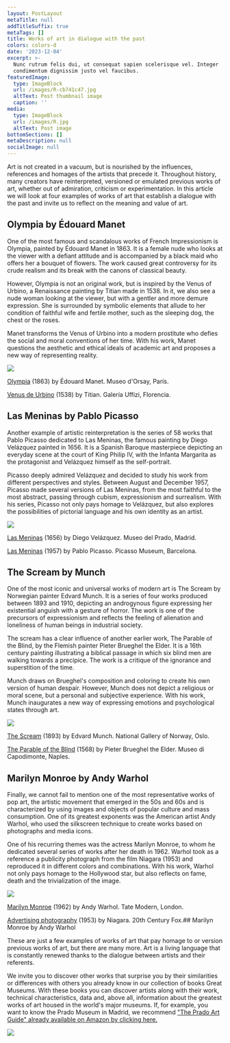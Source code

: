 ```yaml
---
layout: PostLayout
metaTitle: null
addTitleSuffix: true
metaTags: []
title: Works of art in dialogue with the past
colors: colors-d
date: '2023-12-04'
excerpt: >-
  Nunc rutrum felis dui, ut consequat sapien scelerisque vel. Integer
  condimentum dignissim justo vel faucibus.
featuredImage:
  type: ImageBlock
  url: /images/R-cb741c47.jpg
  altText: Post thumbnail image
  caption: ''
media:
  type: ImageBlock
  url: /images/R.jpg
  altText: Post image
bottomSections: []
metaDescription: null
socialImage: null
---
```

Art is not created in a vacuum, but is nourished by the influences, references and homages of the artists that precede it. Throughout history, many creators have reinterpreted, versioned or emulated previous works of art, whether out of admiration, criticism or experimentation. In this article we will look at four examples of works of art that establish a dialogue with the past and invite us to reflect on the meaning and value of art.

## Olympia by Édouard Manet

One of the most famous and scandalous works of French Impressionism is Olympia, painted by Édouard Manet in 1863. It is a female nude who looks at the viewer with a defiant attitude and is accompanied by a black maid who offers her a bouquet of flowers. The work caused great controversy for its crude realism and its break with the canons of classical beauty.

However, Olympia is not an original work, but is inspired by the Venus of Urbino, a Renaissance painting by Titian made in 1538. In it, we also see a nude woman looking at the viewer, but with a gentler and more demure expression. She is surrounded by symbolic elements that allude to her condition of faithful wife and fertile mother, such as the sleeping dog, the chest or the roses.

Manet transforms the Venus of Urbino into a modern prostitute who defies the social and moral conventions of her time. With his work, Manet questions the aesthetic and ethical ideals of academic art and proposes a new way of representing reality.

![](https://4.bp.blogspot.com/-RC41A7m39tE/VyeCAkIkHpI/AAAAAAAFoPw/vY1nD812QHcKpSJ6TWrkNkLJ5KFz-fHJgCKgB/s1600/%25C3%2589douard%2BManet%2BOlympia%252C%2B1863%2B%25283%2529.jpg)

[Olympia](https://upload.wikimedia.org/wikipedia/commons/thumb/5/5c/%C3%89douard_Manet_-_Olympia_-_Google_Art_Project_3.jpg/1200px-%C3%89douard_Manet_-_Olympia_-_Google_Art_Project_3.jpg) (1863) by Édouard Manet. Museo d'Orsay, París.

[Venus de Urbino](https://upload.wikimedia.org/wikipedia/commons/thumb/2/2c/Tizian_102.jpg/1200px-Tizian_102.jpg) (1538) by Titian. Galería Uffizi, Florencia.

## Las Meninas by Pablo Picasso

Another example of artistic reinterpretation is the series of 58 works that Pablo Picasso dedicated to Las Meninas, the famous painting by Diego Velázquez painted in 1656. It is a Spanish Baroque masterpiece depicting an everyday scene at the court of King Philip IV, with the Infanta Margarita as the protagonist and Velázquez himself as the self-portrait.

Picasso deeply admired Velázquez and decided to study his work from different perspectives and styles. Between August and December 1957, Picasso made several versions of Las Meninas, from the most faithful to the most abstract, passing through cubism, expressionism and surrealism. With his series, Picasso not only pays homage to Velázquez, but also explores the possibilities of pictorial language and his own identity as an artist.

![](https://th.bing.com/th/id/R.5f269af7dff8eca00a29a424e751433a?rik=s8PjZknvl9BL4A\&pid=ImgRaw\&r=0)

[Las Meninas](https://upload.wikimedia.org/wikipedia/commons/thumb/9/9d/Las_Meninas%2C_by_Diego_Vel%C3%A1zquez%2C_from_Prado_in_Google_Earth.jpg/1200px-Las_Meninas%2C_by_Diego_Vel%C3%A1zquez%2C_from_Prado_in_Google_Earth.jpg) (1656) by Diego Velázquez. Museo del Prado, Madrid.

[Las Meninas](https://upload.wikimedia.org/wikipedia/en/thumb/4/4c/PicassoLasMeninas1957.jpg/1200px-PicassoLasMeninas1957.jpg) (1957) by Pablo Picasso. Picasso Museum, Barcelona.

## The Scream by Munch

One of the most iconic and universal works of modern art is The Scream by Norwegian painter Edvard Munch. It is a series of four works produced between 1893 and 1910, depicting an androgynous figure expressing her existential anguish with a gesture of horror. The work is one of the precursors of expressionism and reflects the feeling of alienation and loneliness of human beings in industrial society.

The scream has a clear influence of another earlier work, The Parable of the Blind, by the Flemish painter Pieter Brueghel the Elder. It is a 16th century painting illustrating a biblical passage in which six blind men are walking towards a precipice. The work is a critique of the ignorance and superstition of the time.

Munch draws on Brueghel's composition and coloring to create his own version of human despair. However, Munch does not depict a religious or moral scene, but a personal and subjective experience. With his work, Munch inaugurates a new way of expressing emotions and psychological states through art.

![](https://artsdot.com/ADC/Art-ImgScreen-3.nsf/O/A-7YUDHV/$FILE/Pieter-bruegel-the-elder-the-parable-of-the-blind-leading-the-blind.jpg)

[The Scream](https://upload.wikimedia.org/wikipedia/commons/thumb/f/f4/The_Scream.jpg/1200px-The_Scream.jpg) (1893) by Edvard Munch. National Gallery of Norway, Oslo.

[The Parable of the Blind](https://upload.wikimedia.org/wikipedia/commons/thumb/8/8c/Pieter_Bruegel_the_Elder_-_The_Parable_of_the_Blind_Leading_the_Blind_-_Google_Art_Project.jpg/1200px-Pieter_Bruegel_the_Elder_-_The_Parable_of_the_Blind_Leading_the_Blind_-_Google_Art_Project.jpg) (1568) by Pieter Brueghel the Elder. Museo di Capodimonte, Naples.

## Marilyn Monroe by Andy Warhol

Finally, we cannot fail to mention one of the most representative works of pop art, the artistic movement that emerged in the 50s and 60s and is characterized by using images and objects of popular culture and mass consumption. One of its greatest exponents was the American artist Andy Warhol, who used the silkscreen technique to create works based on photographs and media icons.

One of his recurring themes was the actress Marilyn Monroe, to whom he dedicated several series of works after her death in 1962. Warhol took as a reference a publicity photograph from the film Niagara (1953) and reproduced it in different colors and combinations. With his work, Warhol not only pays homage to the Hollywood star, but also reflects on fame, death and the trivialization of the image.

![](/images/R.jpg)

[Marilyn Monroe](https://upload.wikimedia.org/wikipedia/en/thumb/e/e3/Marilyn_Monroe_by_Andy_Warhol_%281963%29.jpg/1200px-Marilyn_Monroe_by_Andy_Warhol_%281963%29.jpg) (1962) by Andy Warhol. Tate Modern, London.

[Advertising photography](https://upload.wikimedia.org/wikipedia/commons/thumb/1/1f/Marilyn_Monroe_in_Niagara.png/1200px-Marilyn_Monroe_in_Niagara.png) (1953) by Niagara. 20th Century Fox.## Marilyn Monroe by Andy Warhol

These are just a few examples of works of art that pay homage to or version previous works of art, but there are many more. Art is a living language that is constantly renewed thanks to the dialogue between artists and their referents.

We invite you to discover other works that surprise you by their similarities or differences with others you already know in our collection of books Great Museums. With these books you can discover artists along with their work, technical characteristics, data and, above all, information about the greatest works of art housed in the world's major museums. If, for example, you want to know the Prado Museum in Madrid, we recommend ["The Prado Art Guide" already available on Amazon by clicking here.](https://www.amazon.es/Museo-del-Prado-maestras-esenciales/dp/8418943378)

![](/images/1659105482.png)
